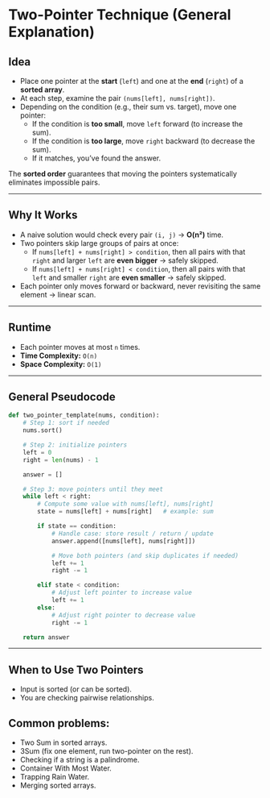 # Two-Pointer Technique (General Explanation)

## Idea
- Place one pointer at the **start** (`left`) and one at the **end** (`right`) of a **sorted array**.
- At each step, examine the pair `(nums[left], nums[right])`.
- Depending on the condition (e.g., their sum vs. target), move one pointer:
  - If the condition is **too small**, move `left` forward (to increase the sum).
  - If the condition is **too large**, move `right` backward (to decrease the sum).
  - If it matches, you’ve found the answer.

The **sorted order** guarantees that moving the pointers systematically eliminates impossible pairs.

---

## Why It Works
- A naive solution would check every pair `(i, j)` → **O(n²)** time.
- Two pointers skip large groups of pairs at once:
  - If `nums[left] + nums[right] > condition`, then all pairs with that `right` and larger `left` are **even bigger** → safely skipped.
  - If `nums[left] + nums[right] < condition`, then all pairs with that `left` and smaller `right` are **even smaller** → safely skipped.
- Each pointer only moves forward or backward, never revisiting the same element → linear scan.

---

## Runtime
- Each pointer moves at most `n` times.
- **Time Complexity:** `O(n)`
- **Space Complexity:** `O(1)`

---

## General Pseudocode

```python
def two_pointer_template(nums, condition):
    # Step 1: sort if needed
    nums.sort()

    # Step 2: initialize pointers
    left = 0
    right = len(nums) - 1

    answer = []

    # Step 3: move pointers until they meet
    while left < right:
        # Compute some value with nums[left], nums[right]
        state = nums[left] + nums[right]   # example: sum

        if state == condition:
            # Handle case: store result / return / update
            answer.append([nums[left], nums[right]])

            # Move both pointers (and skip duplicates if needed)
            left += 1
            right -= 1

        elif state < condition:
            # Adjust left pointer to increase value
            left += 1
        else:
            # Adjust right pointer to decrease value
            right -= 1

    return answer
```

---

## When to Use Two Pointers
- Input is sorted (or can be sorted).
- You are checking pairwise relationships.

## Common problems:
- Two Sum in sorted arrays.
- 3Sum (fix one element, run two-pointer on the rest).
- Checking if a string is a palindrome.
- Container With Most Water.
- Trapping Rain Water.
- Merging sorted arrays.